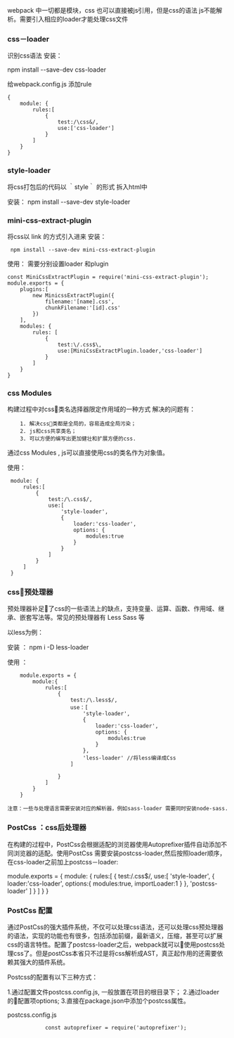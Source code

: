 
webpack 中一切都是模块，css 也可以直接被js引用，但是css的语法 js不能解析。需要引入相应的loader才能处理css文件

### css－loader
识别css语法
安装：

   npm install --save-dev css-loader

给webpack.config.js  添加rule

    {
        module: {
            rules:[
                {
                    test:/\css&/,
                    use:['css-loader']
                }
            ]
        }
    }

### style-loader
将css打包后的代码以 ｀style｀ 的形式 拆入html中

安装：
    npm install --save-dev style-loader

### mini-css-extract-plugin
将css以 link 的方式引入进来
安装：
    
     npm install --save-dev mini-css-extract-plugin
使用：
    需要分别设置loader 和plugin 

    const MiniCssExtractPlugin = require('mini-css-extract-plugin');
    module.exports = {
        plugins:[
            new MinicssExtractPlugin({
                filename:'[name].css',
                chunkFilename:'[id].css'
            })
        ],
        modules: {
            rules: [
                {
                    test:\/.css$\,
                    use:[MiniCssExtractPlugin.loader,'css-loader']
                }
            ]
        }
    }


### css Modules
构建过程中对css类名选择器限定作用域的一种方式
     解决的问题有：

        1. 解决css类都是全局的，容易造成全局污染；
        2. js和css共享类名；
        3. 可以方便的编写出更加健壮和扩展方便的css.
通过css Modules , js可以直接使用css的类名作为对象值。

使用：

     module: {
         rules:[
             {
                 test:/\.css$/,
                 use:[
                     'style-loader',
                     {
                         loader:'css-loader',
                         options: {
                             modules:true
                         }
                     }
                 ]
             }
         ]
     }

### css预处理器
   预处理器补足了css的一些语法上的缺点，支持变量、运算、函数、作用域、继承、嵌套写法等。常见的预处理器有 Less Sass 等

   以less为例：

   安装  ：
         npm i -D less-loader
    
   使用 ：

        module.exports = {
            module:{
                rules:[
                    {
                        test:/\.less$/,
                        use：[
                            'style-loader',
                            {
                                loader:'css-loader',
                                options: {
                                    modules:true
                                }
                            },
                            'less-loader' //将less编译成Css
                        ]

                    }
                ]
            }
        }

    注意：一些与处理语言需要安装对应的解析器，例如sass-loader 需要同时安装node-sass.

### PostCss ：css后处理器
   在构建的过程中，PostCss会根据适配的浏览器使用Autoprefixer插件自动添加不同浏览器的适配。使用PostCss 需要安装postcss-loader,然后按照loader顺序，在css-loader之前加上postcss－loader:

   module.exports = {
       module: {
           rules:[
               {
                   test:/\.css$/,
                   use:[
                       'style-loader',
                       {
                           loader:'css-loader',
                           options:{
                               modules:true,
                               importLoader:1
                           }
                       },
                       'postcss-loader'
                   ]
               }
           ]
       }
   }

### PostCss 配置
  通过PostCss的强大插件系统，不仅可以处理css语法，还可以处理css预处理器的语法，实现的功能也有很多，包括添加前缀，最新语义，压缩，甚至可以扩展css的语言特性。配置了postcss-loader之后，webpack就可以使用postcss处理css了。但是postCss本省只不过是将css解析成AST，真正起作用的还需要依赖其强大的插件系统。

  Postcss的配置有以下三种方式：
   
   1.通过配置文件postcss.config.js, 一般放置在项目的根目录下；
   2.通过loader的配置项options;
   3.直接在package.json中添加个postcss属性。

   postcss.config.js

                const autoprefixer = require('autoprefixer');

